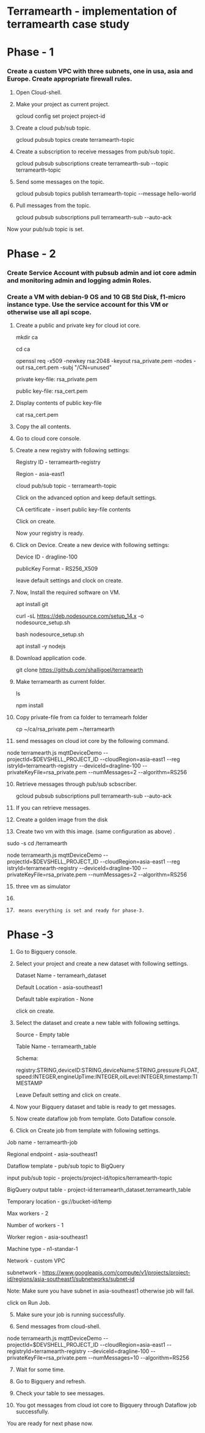 # Terramearth - implementation of terramearth case study

# Phase - 1

### Create a custom VPC with three subnets, one in usa, asia and Europe. Create appropriate firewall rules.

1. Open Cloud-shell.

2. Make your project as current project.

    gcloud config set project project-id

3. Create a cloud pub/sub topic.

   gcloud pubsub topics create terramearth-topic

4. Create a subscription to receive messages from pub/sub topic.

   gcloud pubsub subscriptions create terramearth-sub --topic terramearth-topic

5. Send some messages on the topic.

   gcloud pubsub topics publish terramearth-topic --message hello-world

6. Pull messages from the topic.

   gcloud pubsub subscriptions pull terramearth-sub --auto-ack


Now your pub/sub topic is set.



# Phase - 2

### Create Service Account with pubsub admin and iot core admin and monitoring admin and logging admin Roles.

### Create a VM with debian-9 OS and 10 GB Std Disk, f1-micro instance type. Use the service account for this VM or otherwise use all api scope.

1. Create a public and private key for cloud iot core.
   
   mkdir ca

   cd ca

   openssl req -x509 -newkey rsa:2048 -keyout rsa_private.pem -nodes -out rsa_cert.pem -subj "/CN=unused"

   private key-file: rsa_private.pem

   public key-file: rsa_cert.pem

2. Display contents of public key-file
 
   cat rsa_cert.pem

3. Copy the all contents.

4. Go to cloud core console.

5. Create a new registry with following settings:
   
    Registry ID - terramearth-registry

    Region - asia-east1

    cloud pub/sub topic - terramearth-topic

    Click on the advanced option and keep default settings. 

    CA certificate - insert public key-file contents

    Click on create.

    Now your registry is ready.

6. Click on Device. Create a new device with following settings:

    Device ID - dragline-100

    publicKey Format - RS256_X509

    leave default settings and clock on create.

7.  Now, Install the required software on VM.

    apt install git

    curl -sL https://deb.nodesource.com/setup_14.x -o nodesource_setup.sh

    bash nodesource_setup.sh

    apt install -y nodejs

6.  Download application code.
     
     git clone https://github.com/shalligoel/terramearth

7. Make terramearth as current folder.

   ls

   npm install

8. Copy private-file from ca folder to terramearh folder

   cp ~/ca/rsa_private.pem ~/terramearth

9.  send messages on cloud iot core by the following command.


   node terramearth.js mqttDeviceDemo --projectId=$DEVSHELL_PROJECT_ID --cloudRegion=asia-east1 --reg
istryId=terramearth-registry --deviceId=dragline-100 --privateKeyFile=rsa_private.pem --numMessages=2 --algorithm=RS256


10. Retrieve messages through pub/sub scbscriber.
    
    gcloud pubsub subscriptions pull terramearth-sub --auto-ack


11. If you can retrieve messages.
12. Create a golden image from the disk
13. Create two vm with this image. (same configuration as above) .

sudo -s
cd /terramearth
 
node terramearth.js mqttDeviceDemo --projectId=$DEVSHELL_PROJECT_ID --cloudRegion=asia-east1 --reg
istryId=terramearth-registry --deviceId=dragline-100 --privateKeyFile=rsa_private.pem --numMessages=2 --algorithm=RS256


15.  three vm as simulator

16.    
17.      means everything is set and ready for phase-3.



# Phase -3 

1. Go to Bigquery console.

2. Select your project and create a new dataset with following settings.
   
   Dataset Name - terramearh_dataset
   
   Default Location - asia-southeast1
   
   Default table expiration - None
   
   click on create.

3. Select the dataset and create a new table with following settings.

   Source - Empty table
   
   Table Name - terramearth_table
   
   Schema:
   
   registry:STRING,deviceID:STRING,deviceName:STRING,pressure:FLOAT,speed:INTEGER,engineUpTime:INTEGER,oilLevel:INTEGER,timestamp:TIMESTAMP

   Leave Default setting and click on create.

4. Now your Bigquery dataset and table is ready to get messages.


5. Now create dataflow job from template. Goto Dataflow console.

6. Click on Create job from template with following settings.

Job name - terramearth-job

Regional endpoint - asia-southeast1

Dataflow template - pub/sub topic to BigQuery

input pub/sub topic - projects/project-id/topics/terramearth-topic

BigQuery output table - project-id:terramearth_dataset.terramearth_table


Temporary location - gs://bucket-id/temp

Max workers - 2

Number of workers - 1

Worker region - asia-southeast1

Machine type - n1-standar-1

Network - custom VPC 

subnetwork - https://www.googleapis.com/compute/v1/projects/project-id/regions/asia-southeast1/subnetworks/subnet-id

Note: Make sure you have subnet in asia-southeast1 otherwise job will fail.

click on Run Job.


5. Make sure your job is running successfully.

6.  Send messages from cloud-shell.

   node terramearth.js mqttDeviceDemo --projectId=$DEVSHELL_PROJECT_ID --cloudRegion=asia-east1 --registryId=terramearth-registry --deviceId=dragline-100 --privateKeyFile=rsa_private.pem --numMessages=10 --algorithm=RS256

7. Wait for some time.

8. Go to Bigquery and refresh.

9. Check your table to see messages.

10. You got messages from cloud iot core to Bigquery through Dataflow job successfully.

You are ready for next phase now.


